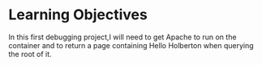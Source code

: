 # Learning Objectives
In this first debugging project,I will need to get Apache to run on the container and to return a page containing Hello Holberton when querying the root of it.
